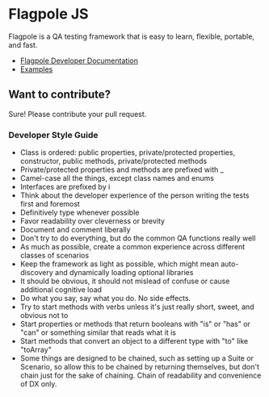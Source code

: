 # Flagpole JS

Flagpole is a QA testing framework that is easy to learn, flexible, portable, and fast.

- [Flagpole Developer Documentation](https://flagpolejs.github.io/flagpole)
- [Examples](https://github.com/flocasts/flagpole/tree/master/tests)

## Want to contribute?

Sure! Please contribute your pull request.

### Developer Style Guide

- Class is ordered: public properties, private/protected properties, constructor, public methods, private/protected methods
- Private/protected properties and methods are prefixed with \_
- Camel-case all the things, except class names and enums
- Interfaces are prefixed by i
- Think about the developer experience of the person writing the tests first and foremost
- Definitively type whenever possible
- Favor readability over cleverness or brevity
- Document and comment liberally
- Don't try to do everything, but do the common QA functions really well
- As much as possible, create a common experience across different classes of scenarios
- Keep the framework as light as possible, which might mean auto-discovery and dynamically loading optional libraries
- It should be obvious, it should not mislead of confuse or cause additional cognitive load
- Do what you say, say what you do. No side effects.
- Try to start methods with verbs unless it's just really short, sweet, and obvious not to
- Start properties or methods that return booleans with "is" or "has" or "can" or something similar that reads what it is
- Start methods that convert an object to a different type with "to" like "toArray"
- Some things are designed to be chained, such as setting up a Suite or Scenario, so allow this to be chained by returning themselves, but don't chain just for the sake of chaining. Chain of readability and convenience of DX only.
